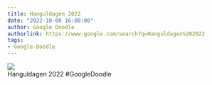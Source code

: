 ```yaml
---
title: Hanguldagen 2022
date: "2022-10-08 16:00:00"
author: Google Doodle
authorlink: https://www.google.com/search?q=Hanguldagen%202022
tags:
- Google-Doodle
---
```

<img src="https://www.google.com/logos/doodles/2022/hangul-day-2022-6753651837109517.3-l.png" referrerpolicy="no-referrer"><br>Hanguldagen 2022 #GoogleDoodle